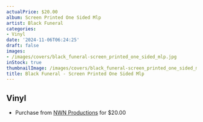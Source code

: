 ```yaml
---
actualPrice: $20.00
album: Screen Printed One Sided Mlp
artist: Black Funeral
categories:
- Vinyl
date: '2024-11-06T06:24:25'
draft: false
images:
- /images/covers/black_funeral-screen_printed_one_sided_mlp.jpg
inStock: true
thumbnailImage: /images/covers/black_funeral-screen_printed_one_sided_mlp-thumb.jpg
title: Black Funeral - Screen Printed One Sided Mlp
---
```


## Vinyl
* Purchase from [NWN Productions](http://shop.nwnprod.com/index.php?route=product/product&path=75&product_id=57587&sort=pd.name&order=ASC) for $20.00
